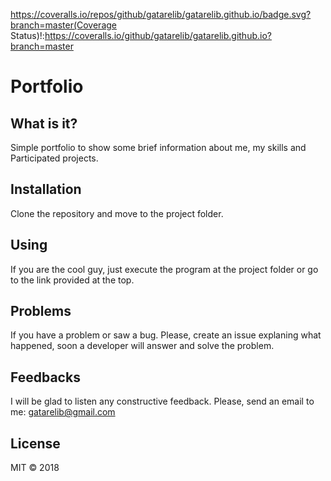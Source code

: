 https://coveralls.io/repos/github/gatarelib/gatarelib.github.io/badge.svg?branch=master(Coverage Status)!:https://coveralls.io/github/gatarelib/gatarelib.github.io?branch=master
# Portfolio

## What is it?

Simple portfolio to show some brief information about me, my skills and Participated projects.

## Installation

Clone the repository and move to the project folder.

## Using

If you are the cool guy, just execute the program at the project folder or go to the link provided at the top.

## Problems

If you have a problem or saw a bug. Please, create an issue explaning what happened, soon a developer will answer and solve the problem.

## Feedbacks

I will be glad to listen any constructive feedback. Please, send an email to me: gatarelib@gmail.com

## License

MIT © 2018





